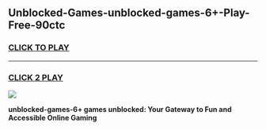 
## Unblocked-Games-unblocked-games-6+-Play-Free-90ctc
<h3>
<a href="https://clearcache.space/e2bc6b?title=unblocked-games-6+&ref=21A">CLICK TO PLAY</a></h3>
<hr>

<h3>
<a href="https://clearcache.space/e2bc6b?title=unblocked-games-6+&ref=21A">CLICK 2 PLAY</a>
  
</h3>

<a href="https://clearcache.space/e2bc6b?title=unblocked-games-6+&ref=21A"><img src="https://clearcache.store/games.png"></a>


**unblocked-games-6+ games unblocked: Your Gateway to Fun and Accessible Online Gaming**
